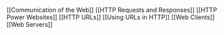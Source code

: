 [[Communication of the Web]]
[[HTTP Requests and Responses]]
[[HTTP Power Websites]]
[[HTTP URLs]]
[[Using URLs in HTTP]]
[[Web Clients]]
[[Web Servers]]
